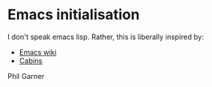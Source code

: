 # Emacs initialisation

I don't speak emacs lisp.  Rather, this is liberally inspired by:
* [Emacs wiki](https://www.emacswiki.org)
* [Cabins](https://github.com/cabins/.emacs.d)

Phil Garner
